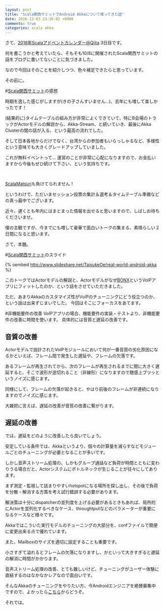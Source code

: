 ```yaml
---
layout: post
title: "Scala関西サミットでAndroid Akkaについて喋ってきた話" 
date: 2016-12-03 23:26:02 +0900
comments: true
categories: scala akka
---
```


さて、[2016年Scalaアドベントカレンダー@Qiita](http://qiita.com/advent-calendar/2016/scala) 3日目です。

何を書こうかと考えていたら、そもそも10/8に開催されたScala関西サミットの話をブログに書いてないことに気づきました。

なので今回はそのことを紹介しつつ、色々補足できたらと思っています。

その前に。

#[Scala関西サミット](http://summit.scala-kansai.org/)の感想

時期を逸した感じがしますが(きの子さんすいません…)、去年にも増して楽しかったです！

(結果的に)タイムテーブルの組み方が非常によくできていて、特にB会場のトラックがActorモデルの解説から、Akka-Stream、と続いていき、最後にAkka Clusterの闇の話が入る、という最高の流れでした。

そして日本各地からだけでなく、台湾からの参加者もいらっしゃるなど、多様性という意味でも大きくグレードアップしていました。

これが無料イベントって… 運営のことが非常に心配になりますので、お金払いますから今後もぜひ続けて下さい、という気持ちです。

</br>

[ScalaMatsuri](http://2017.scalamatsuri.org/)も負けてられません！

というわけで、ただいまセッション投票の集計＆選考＆タイムテーブル準備などの真っ最中でございます。

近々、遅くとも年内にはまとまった情報を出せると思いますので、しばしお待ちくださいませ。

僕の主観ですが、今までにも増して豪華で面白いトークの集まる、素晴らしい２日間になると思います。

さて、本題。

#[Scala関西サミット](http://summit.scala-kansai.org/)のスライド

{% oembed http://www.slideshare.net/TaisukeOe/real-world-android-akka %}

このトークではActorモデルの解説と、Actorモデルがなぜ[BONX]()というVoIPアプリにフィットしたのか、という話をさせていただきました。

ただ、あまりAkkaのカスタマイズ性がVoIPのチューニングにどう役立つのか、という話は出来ずじまいでした。
今回はそこにフォーカスをあてます。

#非機能要件の改善
VoIPアプリの場合、機能要件の実装・テストより、非機能要件の改善に時間を使います。
具体的には音質と遅延の改善です。

## 音質の改善
Actorモデルで設計されたVoIPモジュールにおいて何が一番音質の劣化原因になるかといえば、フレーム間で発生した遅延や、フレームの欠落です。

あるフレームが再生されてから、次のフレームが再生されるまでに間に大きく遅延すると、そこで波形が途切れること（非線形）になりますので聴感上ブツッというノイズに感じます。

同様にして、フレームの欠落が起きると、やはり前後のフレームが非連続になりますのでノイズに感じます。

大雑把に言えば、遅延の改善が音質の改善に繋がります。

## 遅延の改善
では、遅延をどのように改善したら良いでしょう。

安定している条件では、Akkaというより、個々の計算量を減らすなどモジュールごとのチューニングが必要となることが多いです。

しかし音声ストリーム処理の、しかもグループ通話など負荷が時間とともに変わりうる場合だと、Actorシステムにボトルネックが生じることが往々にしてあります。

まず測定・監視して詰まりやすいhotspotになる場所を探し出し、その後で負荷を分散・解消する方策を考え試行錯誤する必要があります。

解決策は十分にdispatcherの並列度を上げる必要があるときもあれば、局所的にActorを並列化するべきなケース、throughtputなどのパラメーターが重要になるケースなど様々です。

Akkaではこういた実行モデルのチューニングの大部分を、confファイルで簡便に変更出来る点で優れています。

また、Mailboxのサイズを適切に設定することも重要です。

小さすぎて溢れるとフレームの欠落になりますし、かといって大きすぎると遅延の解消に時間がかかります。

音声ストリーム処理の改善、とても難しいけど、チューニングがユーザー体験に直結するのはなかなかレアなので面白いです。

そんなAkkaのチューニングをやりたい方、今Androidエンジニアを絶賛募集中ですので、よかったら[こちら](https://www.wantedly.com/projects/76119)からどうぞ。

それでは。
